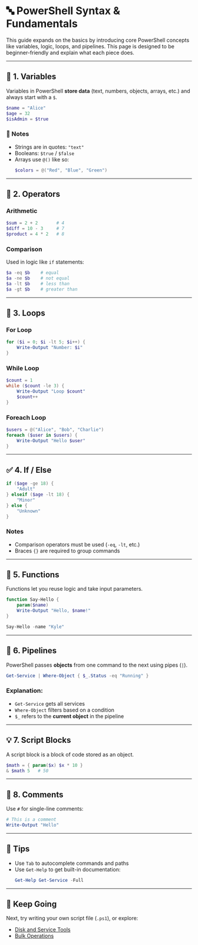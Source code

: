 
# 🔤 PowerShell Syntax & Fundamentals

This guide expands on the basics by introducing core PowerShell concepts like variables, logic, loops, and pipelines. This page is designed to be beginner-friendly and explain what each piece does.

---

## 📌 1. Variables

Variables in PowerShell **store data** (text, numbers, objects, arrays, etc.) and always start with a `$`.

```powershell
$name = "Alice"
$age = 32
$isAdmin = $true
```

### 📝 Notes
- Strings are in quotes: `"text"`
- Booleans: `$true` / `$false`
- Arrays use `@()` like so:
  ```powershell
  $colors = @("Red", "Blue", "Green")
  ```

---

## 🧮 2. Operators

### Arithmetic
```powershell
$sum = 2 + 2       # 4
$diff = 10 - 3     # 7
$product = 4 * 2   # 8
```

### Comparison
Used in logic like `if` statements:
```powershell
$a -eq $b    # equal
$a -ne $b    # not equal
$a -lt $b    # less than
$a -gt $b    # greater than
```

---

## 🔁 3. Loops

### For Loop
```powershell
for ($i = 0; $i -lt 5; $i++) {
    Write-Output "Number: $i"
}
```

### While Loop
```powershell
$count = 1
while ($count -le 3) {
    Write-Output "Loop $count"
    $count++
}
```

### Foreach Loop
```powershell
$users = @("Alice", "Bob", "Charlie")
foreach ($user in $users) {
    Write-Output "Hello $user"
}
```

---

## ✅ 4. If / Else

```powershell
if ($age -ge 18) {
    "Adult"
} elseif ($age -lt 18) {
    "Minor"
} else {
    "Unknown"
}
```

### Notes
- Comparison operators must be used (`-eq`, `-lt`, etc.)
- Braces `{}` are required to group commands

---

## 🧰 5. Functions

Functions let you reuse logic and take input parameters.

```powershell
function Say-Hello {
    param($name)
    Write-Output "Hello, $name!"
}

Say-Hello -name "Kyle"
```

---

## 🔗 6. Pipelines

PowerShell passes **objects** from one command to the next using pipes (`|`).

```powershell
Get-Service | Where-Object { $_.Status -eq "Running" }
```

### Explanation:
- `Get-Service` gets all services
- `Where-Object` filters based on a condition
- `$_` refers to the **current object** in the pipeline

---

## 💡 7. Script Blocks

A script block is a block of code stored as an object.

```powershell
$math = { param($x) $x * 10 }
& $math 5   # 50
```

---

## 📘 8. Comments

Use `#` for single-line comments:

```powershell
# This is a comment
Write-Output "Hello"
```

---

## 🧠 Tips

- Use `Tab` to autocomplete commands and paths
- Use `Get-Help` to get built-in documentation:
  ```powershell
  Get-Help Get-Service -Full
  ```

---

## 🚀 Keep Going

Next, try writing your own script file (`.ps1`), or explore:
- [Disk and Service Tools](../system/Disk_and_Service_Tools.md)
- [Bulk Operations](../ad/Bulk_Operations.md)

